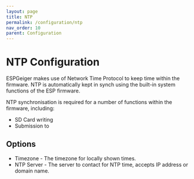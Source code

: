 ```yaml
---
layout: page
title: NTP
permalink: /configuration/ntp
nav_order: 10
parent: Configuration
---
```


# NTP Configuration

ESPGeiger makes use of Network Time Protocol to keep time within the firmware. NTP is automatically kept in synch using the built-in system functions of the ESP firmware.

NTP synchronisation is required for a number of functions within the firmware, including:

- SD Card writing
- Submission to 

## Options

- Timezone - The timezone for locally shown times.
- NTP Server - The server to contact for NTP time, accepts IP address or domain name.